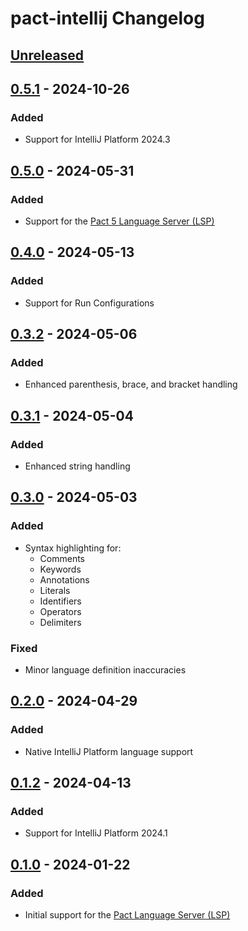 <!-- Keep a Changelog guide -> https://keepachangelog.com -->

# pact-intellij Changelog

## [Unreleased]

## [0.5.1] - 2024-10-26

### Added

- Support for IntelliJ Platform 2024.3

## [0.5.0] - 2024-05-31

### Added

- Support for the [Pact 5 Language Server (LSP)](https://github.com/kadena-io/pact-5)

## [0.4.0] - 2024-05-13

### Added

- Support for Run Configurations

## [0.3.2] - 2024-05-06

### Added

- Enhanced parenthesis, brace, and bracket handling

## [0.3.1] - 2024-05-04

### Added

- Enhanced string handling

## [0.3.0] - 2024-05-03

### Added

- Syntax highlighting for:
  - Comments
  - Keywords
  - Annotations
  - Literals
  - Identifiers
  - Operators
  - Delimiters

### Fixed

- Minor language definition inaccuracies

## [0.2.0] - 2024-04-29

### Added

- Native IntelliJ Platform language support

## [0.1.2] - 2024-04-13

### Added

- Support for IntelliJ Platform 2024.1

## [0.1.0] - 2024-01-22

### Added

- Initial support for the [Pact Language Server (LSP)](https://github.com/kadena-io/pact-lsp)

[Unreleased]: https://github.com/lukeribchester/pact-intellij/compare/v0.5.1...HEAD
[0.5.1]: https://github.com/lukeribchester/pact-intellij/compare/v0.5.0...v0.5.1
[0.5.0]: https://github.com/lukeribchester/pact-intellij/compare/v0.4.0...v0.5.0
[0.4.0]: https://github.com/lukeribchester/pact-intellij/compare/v0.3.2...v0.4.0
[0.3.2]: https://github.com/lukeribchester/pact-intellij/compare/v0.3.1...v0.3.2
[0.3.1]: https://github.com/lukeribchester/pact-intellij/compare/v0.3.0...v0.3.1
[0.3.0]: https://github.com/lukeribchester/pact-intellij/compare/v0.2.0...v0.3.0
[0.2.0]: https://github.com/lukeribchester/pact-intellij/compare/v0.1.2...v0.2.0
[0.1.2]: https://github.com/lukeribchester/pact-intellij/compare/v0.1.0...v0.1.2
[0.1.0]: https://github.com/lukeribchester/pact-intellij/commits/v0.1.0
